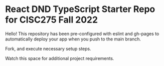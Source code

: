 # React DND TypeScript Starter Repo for CISC275 Fall 2022

Hello! This repository has been pre-configured with eslint and gh-pages to automatically deploy your app when you push to the main branch.

Fork, and execute necessary setup steps.

Watch this space for additional project requirements.
